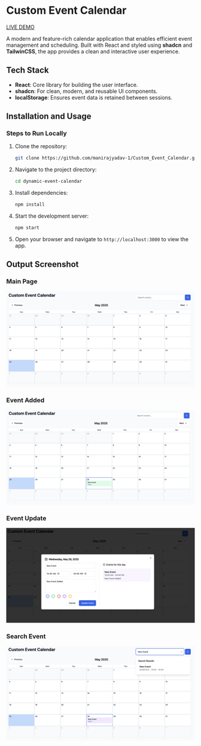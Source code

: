 # Custom Event Calendar
[LIVE DEMO](https://custom-event-calendar-flame.vercel.app/)

A modern and feature-rich calendar application that enables efficient event management and scheduling. Built with React and styled using **shadcn** and **TailwinCSS**, the app provides a clean and interactive user experience.


## Tech Stack
- **React**: Core library for building the user interface.
- **shadcn**: For clean, modern, and reusable UI components.
- **localStorage**: Ensures event data is retained between sessions.

## Installation and Usage

### Steps to Run Locally
1. Clone the repository:
   ```bash
   git clone https://github.com/manirajyadav-1/Custom_Event_Calendar.git
   ```
2. Navigate to the project directory:
   ```bash
   cd dynamic-event-calendar
   ```
3. Install dependencies:
   ```bash
   npm install
   ```
4. Start the development server:
   ```bash
   npm start
   ```
5. Open your browser and navigate to `http://localhost:3000` to view the app.


## Output Screenshot

### Main Page
![App Screenshot](https://github.com/manirajyadav-1/Custom_Event_Calendar/blob/main/src/output/image1.png)

### Event Added
![App Screenshot](https://github.com/manirajyadav-1/Custom_Event_Calendar/blob/main/src/output/image2.png)

### Event Update
![App Screenshot](https://github.com/manirajyadav-1/Custom_Event_Calendar/blob/main/src/output/image3.png)

### Search Event
![App Screenshot](https://github.com/manirajyadav-1/Custom_Event_Calendar/blob/main/src/output/image4.png)



